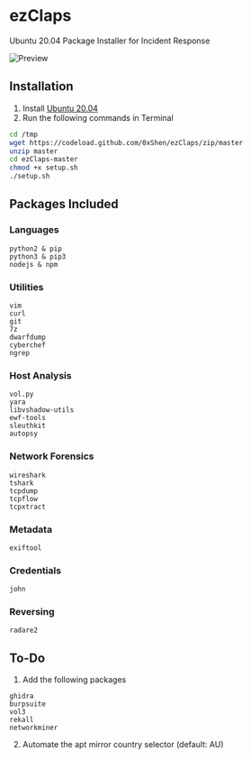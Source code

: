 # ezClaps
Ubuntu 20.04 Package Installer for Incident Response

![Preview](https://i.imgur.com/GD39b4X.png)

## Installation
1. Install [Ubuntu 20.04](https://releases.ubuntu.com/)
2. Run the following commands in Terminal
```bash
cd /tmp
wget https://codeload.github.com/0xShen/ezClaps/zip/master
unzip master
cd ezClaps-master
chmod +x setup.sh
./setup.sh
```

## Packages Included
### Languages
```
python2 & pip
python3 & pip3
nodejs & npm
```

### Utilities
```
vim
curl
git
7z
dwarfdump
cyberchef
ngrep
```

### Host Analysis
```
vol.py
yara
libvshadow-utils
ewf-tools
sleuthkit
autopsy
```

### Network Forensics
```
wireshark
tshark
tcpdump
tcpflow
tcpxtract
```

### Metadata
```
exiftool
```

### Credentials
```
john
```

### Reversing
```
radare2
```

## To-Do
1. Add the following packages
```
ghidra
burpsuite
vol3
rekall
networkminer
```
2. Automate the apt mirror country selector (default: AU)
